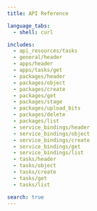 ```yaml
---
title: API Reference

language_tabs:
  - shell: curl

includes:
  - api_resources/tasks
  - general/header
  - apps/header
  - apps/tasks/get
  - packages/header
  - packages/object
  - packages/create
  - packages/get
  - packages/stage
  - packages/upload_bits
  - packages/delete
  - packages/list
  - service_bindings/header
  - service_bindings/object
  - service_bindings/create
  - service_bindings/get
  - service_bindings/list
  - tasks/header
  - tasks/object
  - tasks/create
  - tasks/get
  - tasks/list

search: true
---
```

